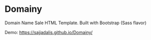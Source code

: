 # Domainy

Domain Name Sale HTML Template. Built with Bootstrap (Sass flavor)

Demo: <a href="https://sajjadalis.github.io/Domainy/" target="_blank">https://sajjadalis.github.io/Domainy/</a>
